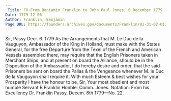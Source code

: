 ```yaml
---
 Title: FO-From Benjamin Franklin to John Paul Jones, 6 December 1779
Date: 1779-12-06
Author: Franklin, Benjamin
Page URL: https://founders.archives.gov/documents/Franklin/01-31-02-0127
---
```


Sir,
Passy Decr. 6. 1779
As the Arrangements that M. Le Duc de la Vauguyon, Ambassador of the King in Holland, must make with the States General, for the free Departure from the Texel of the French and American Vessels assembled there, may require that the English Prisoners taken in Merchant Ships, and at present on board the Alliance, should be in the Disposition of the Ambassador, I do hereby desire and order, that the said Prisoners be sent on board the Pallas & the Vengeance whenever M. le Duc de la Vauguyon shall require it. With much Esteem & best wishes for your Prosperity I have the honour to be, Sir, Your most obedient and most humble Servant
B Franklin
Honble: Comm. Jones.
 Notation: From his Excellency Dr. Franklin Passy, Decem. 6th 1779—No. 22.
